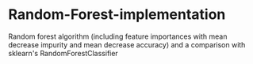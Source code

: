 # Random-Forest-implementation

Random forest algorithm (including feature importances with mean decrease impurity and mean decrease accuracy) and a comparison with sklearn's RandomForestClassifier
